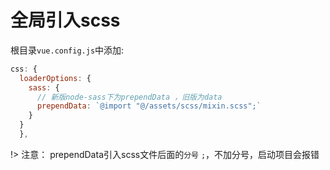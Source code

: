 # 全局引入scss
根目录`vue.config.js`中添加:

```js
css: {
  loaderOptions: {
    sass: {
      // 新版node-sass下为prependData ，旧版为data
      prependData: `@import "@/assets/scss/mixin.scss";`
    }
  }
  },
```

!> 注意： prependData引入scss文件后面的`分号` `;`，不加分号，启动项目会报错
